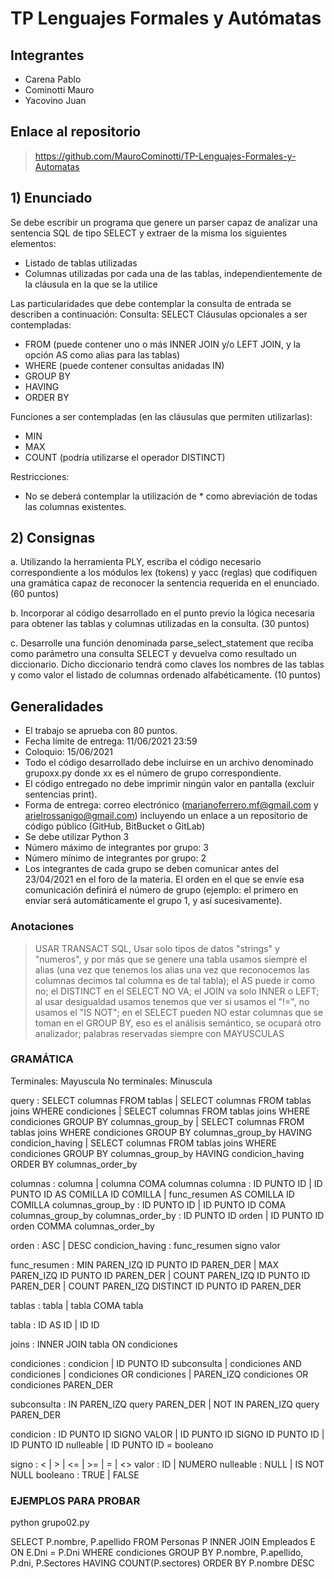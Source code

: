 # TP Lenguajes Formales y Autómatas
## Integrantes
- Carena Pablo
- Cominotti Mauro
- Yacovino Juan
## Enlace al repositorio
> https://github.com/MauroCominotti/TP-Lenguajes-Formales-y-Automatas

## 1)	Enunciado

Se debe escribir un programa que genere un parser capaz de analizar una sentencia SQL de tipo SELECT y extraer de la misma los siguientes elementos:
-	Listado de tablas utilizadas
-	Columnas utilizadas por cada una de las tablas, independientemente de la cláusula en la que se la utilice

Las particularidades que debe contemplar la consulta de entrada se describen a continuación:
Consulta: SELECT
Cláusulas opcionales a ser contempladas:
-	FROM (puede contener uno o más INNER JOIN y/o LEFT JOIN, y la opción AS como alias para las tablas)
-	WHERE (puede contener consultas anidadas IN)
-	GROUP BY
-	HAVING
-	ORDER BY

Funciones a ser contempladas (en las cláusulas que permiten utilizarlas):
-	MIN
-	MAX
-	COUNT (podría utilizarse el operador DISTINCT)

Restricciones:
-	No se deberá contemplar la utilización de * como abreviación de todas las columnas existentes.

## 2)	Consignas

a.	Utilizando la herramienta PLY, escriba el código necesario correspondiente a los módulos lex (tokens) y yacc (reglas) que codifiquen una gramática capaz de reconocer la sentencia requerida en el enunciado. (60 puntos)

b.	Incorporar al código desarrollado en el punto previo la lógica necesaria para obtener las tablas y columnas utilizadas en la consulta. (30 puntos)

c.	Desarrolle una función denominada parse_select_statement que reciba como parámetro una consulta SELECT y devuelva como resultado un diccionario. Dicho diccionario tendrá como claves los nombres de las tablas y como valor el listado de columnas ordenado alfabéticamente. (10 puntos)

## Generalidades

-	El trabajo se aprueba con 80 puntos.
-	Fecha límite de entrega: 11/06/2021 23:59
-	Coloquio: 15/06/2021
-	Todo el código desarrollado debe incluirse en un archivo denominado grupoxx.py donde xx es el número de grupo correspondiente.
-	El código entregado no debe imprimir ningún valor en pantalla (excluir sentencias print).
-	Forma de entrega: correo electrónico (marianoferrero.mf@gmail.com y arielrossanigo@gmail.com) incluyendo un enlace a un repositorio de código público (GitHub, BitBucket o GitLab) 
-	Se debe utilizar Python 3
-	Número máximo de integrantes por grupo: 3
-	Número mínimo de integrantes por grupo: 2
-	Los integrantes de cada grupo se deben comunicar antes del 23/04/2021 en el foro de la materia. El orden en el que se envíe esa comunicación definirá el número de grupo (ejemplo: el primero en enviar será automáticamente el grupo 1, y así sucesivamente).

### Anotaciones
>USAR TRANSACT SQL, Usar solo tipos de datos "strings" y "numeros", y por más que se genere una tabla usamos siempre el alias (una vez que tenemos los alias una vez que reconocemos las columnas decimos tal columna es de tal tabla); el AS puede ir como no; el DISTINCT en el SELECT NO VA; el JOIN va solo INNER o LEFT; al usar desigualdad usamos tenemos que ver si usamos el "!=", no usamos el "IS NOT"; en el SELECT pueden NO estar columnas que se toman en el GROUP BY, eso es el análisis semántico, se ocupará otro analizador; palabras reservadas siempre con MAYUSCULAS


### GRAMÁTICA
Terminales: Mayuscula
No terminales: Minuscula


query : SELECT columnas FROM tablas
	  | SELECT columnas FROM tablas joins WHERE condiciones
	  | SELECT columnas FROM tablas joins WHERE condiciones GROUP BY columnas_group_by
	  | SELECT columnas FROM tablas joins WHERE condiciones GROUP BY columnas_group_by HAVING condicion_having
	  | SELECT columnas FROM tablas joins WHERE condiciones GROUP BY columnas_group_by HAVING condicion_having ORDER BY columnas_order_by

columnas : columna 
         | columna COMA columnas
columna : ID PUNTO ID 
        | ID PUNTO ID AS COMILLA ID COMILLA
        | func_resumen AS COMILLA ID COMILLA
columnas_group_by : ID PUNTO ID
                  | ID PUNTO ID COMA columnas_group_by
columnas_order_by : ID PUNTO ID orden
                  | ID PUNTO ID orden COMMA columnas_order_by

orden : ASC
      | DESC
condicion_having : func_resumen signo valor

func_resumen : MIN PAREN_IZQ ID PUNTO ID PAREN_DER
             | MAX PAREN_IZQ ID PUNTO ID PAREN_DER
             | COUNT PAREN_IZQ ID PUNTO ID PAREN_DER
             | COUNT PAREN_IZQ DISTINCT ID PUNTO ID PAREN_DER

tablas : tabla 
       | tabla COMA tabla
       
tabla : ID AS ID 
      | ID ID

joins : INNER JOIN tabla ON condiciones

condiciones : condicion
            | ID PUNTO ID subconsulta
            | condiciones AND condiciones
            | condiciones OR condiciones
            | PAREN_IZQ condiciones OR condiciones PAREN_DER

subconsulta : IN PAREN_IZQ query PAREN_DER
            | NOT IN PAREN_IZQ query PAREN_DER

condicion : ID PUNTO ID SIGNO VALOR
          | ID PUNTO ID SIGNO ID PUNTO ID
          | ID PUNTO ID nulleable
          | ID PUNTO ID = booleano

signo : < | > | <= | >= | = | <>
valor : ID
      | NUMERO
nulleable : NULL
          | IS NOT NULL
booleano : TRUE
         | FALSE


### EJEMPLOS PARA PROBAR
python grupo02.py

SELECT P.nombre, P.apellido FROM Personas P INNER JOIN Empleados E ON E.Dni = P.Dni WHERE condiciones GROUP BY P.nombre, P.apellido, P.dni, P.Sectores HAVING COUNT(P.sectores) ORDER BY P.nombre DESC
